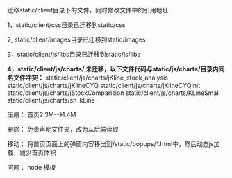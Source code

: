 迁移static/client目录下的文件，同时修改文件中的引用地址

1，static/client/css目录已迁移到static/css

2, static/client/images目录已迁移到static/images

3，static/client/js/libs目录已迁移到static/js/libs

**4，static/client/js/charts/ 未迁移，以下文件代码与static/js/charts/目录内同名文件冲突：**
static/client/js/charts/jKline_stock_analysis
static/client/js/charts/jKlineCYQ
static/client/js/charts/jKlineCYQInit
static/client/js/charts/jStockComparision
static/client/js/charts/KLineSmall
static/client/js/charts/sh_kLine

压缩：
首页2.3M--》1.4M

删除：
免责声明文件夹，改为从后端读取

移动：
将首页页面上的弹窗内容移出到/static/popups/*.html中，然后动态js加载，减少首页体积

问题：
node 模板

